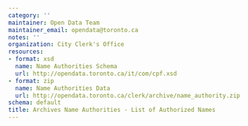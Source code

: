 ```yaml
---
category: ''
maintainer: Open Data Team
maintainer_email: opendata@toronto.ca
notes: ''
organization: City Clerk's Office
resources:
- format: xsd
  name: Name Authorities Schema
  url: http://opendata.toronto.ca/it/com/cpf.xsd
- format: zip
  name: Name Authorities Data
  url: http://opendata.toronto.ca/clerk/archive/name_authority.zip
schema: default
title: Archives Name Authorities - List of Authorized Names
---
```

